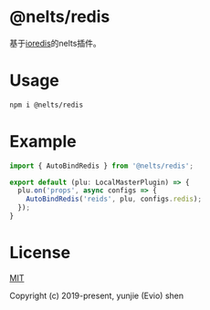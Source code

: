 # @nelts/redis

基于[ioredis](https://www.npmjs.com/package/ioredis)的nelts插件。

# Usage

```bash
npm i @nelts/redis
```

# Example

```ts
import { AutoBindRedis } from '@nelts/redis';

export default (plu: LocalMasterPlugin) => {
  plu.on('props', async configs => {
    AutoBindRedis('reids', plu, configs.redis);
  });
}
```

# License

[MIT](http://opensource.org/licenses/MIT)

Copyright (c) 2019-present, yunjie (Evio) shen
